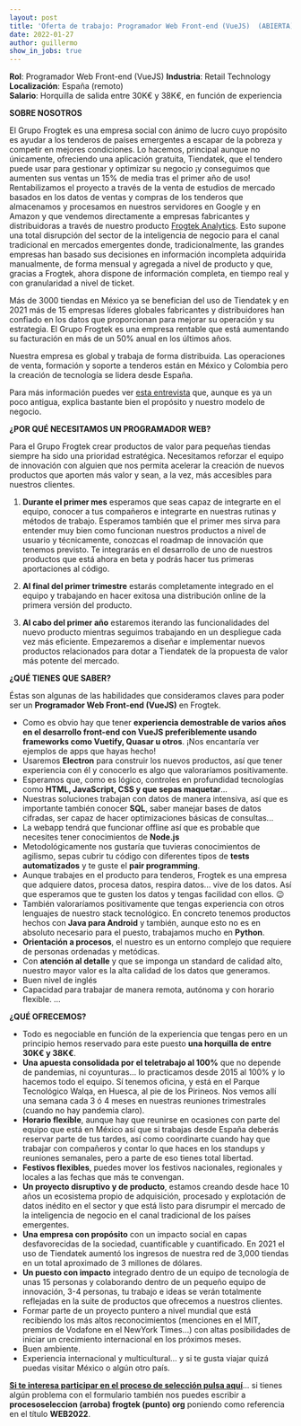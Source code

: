 ```yaml
---
layout: post
title: 'Oferta de trabajo: Programador Web Front-end (VueJS)  (ABIERTA)'
date: 2022-01-27 
author: guillermo
show_in_jobs: true
---
```


**Rol**: Programador Web Front-end (VueJS)
**Industria**: Retail Technology  
**Localización**: España (remoto)  
**Salario**: Horquilla de salida entre 30K€ y 38K€, en función de experiencia

**SOBRE NOSOTROS**

El Grupo Frogtek es una empresa social con ánimo de lucro cuyo propósito es ayudar a los tenderos de países emergentes a escapar de la pobreza y competir en mejores condiciones. Lo hacemos, principal aunque no únicamente, ofreciendo una aplicación gratuita, Tiendatek, que el tendero puede usar para gestionar y optimizar su negocio ¡y conseguimos que aumenten sus ventas un 15% de media tras el primer año de uso! Rentabilizamos el proyecto a través de la venta de estudios de mercado basados en los datos de ventas y compras de los tenderos que almacenamos y procesamos en nuestros servidores en Google y en Amazon y que vendemos directamente a empresas fabricantes y distribuidoras a través de nuestro producto [Frogtek Analytics](https://frogtek.org/analytics/). Esto supone una total disrupción del sector de la inteligencia de negocio para el canal tradicional en mercados emergentes donde, tradicionalmente, las grandes empresas han basado sus decisiones en información incompleta adquirida manualmente, de forma mensual y agregada a nivel de producto y que, gracias a Frogtek, ahora dispone de información completa, en tiempo real y con granularidad a nivel de ticket.

Más de 3000 tiendas en México ya se benefician del uso de Tiendatek y en 2021 más de 15 empresas líderes globales fabricantes y distribuidores han confiado en los datos que proporcionan para mejorar su operación y su estrategia. El Grupo Frogtek es una empresa rentable que está aumentando su facturación en más de un 50% anual en los últimos años.

Nuestra empresa es global y trabaja de forma distribuida. Las operaciones de venta, formación y soporte a tenderos están en México y Colombia pero la creación de tecnología se lidera desde España.

Para más información puedes ver [esta entrevista](https://www.youtube.com/watch?v=BoDtuEUO328) que, aunque es ya un poco antigua, explica bastante bien el propósito y nuestro modelo de negocio.

**¿POR QUÉ NECESITAMOS UN PROGRAMADOR WEB?**

Para el Grupo Frogtek crear productos de valor para pequeñas tiendas siempre ha sido una prioridad estratégica. Necesitamos reforzar el equipo de innovación con alguien que nos permita acelerar la creación de nuevos productos que aporten más valor y sean, a la vez, más accesibles para nuestros clientes.

1) **Durante el primer mes** esperamos que seas capaz de integrarte en el equipo, conocer a tus compañeros e integrarte en nuestras rutinas y métodos de trabajo. Esperamos también que el primer mes sirva para entender muy bien como funcionan nuestros productos a nivel de usuario y técnicamente, conozcas el roadmap de innovación que tenemos previsto. Te integrarás en el desarrollo de uno de nuestros productos que está ahora en beta y podrás hacer tus primeras aportaciones al código.

2) **Al final del primer trimestre** estarás completamente integrado en el equipo y trabajando en hacer exitosa una distribución online de la primera versión del producto.

3) **Al cabo del primer año** estaremos iterando las funcionalidades del nuevo producto mientras seguimos trabajando en un despliegue cada vez más eficiente. Empezaremos a diseñar e implementar nuevos productos relacionados para dotar a Tiendatek de la propuesta de valor más potente del mercado.

**¿QUÉ TIENES QUE SABER?**

Éstas son algunas de las habilidades que consideramos claves para poder ser un **Programador Web Front-end (VueJS)** en Frogtek.
- Como es obvio hay que tener **experiencia demostrable de varios años en el desarrollo front-end con VueJS preferiblemente usando frameworks como Vuetify, Quasar u otros**. ¡Nos encantaría ver ejemplos de apps que hayas hecho!
- Usaremos **Electron** para construir los nuevos productos, así que tener experiencia con él y conocerlo es algo que valoraríamos positivamente.
- Esperamos que, como es lógico, controles en profundidad tecnologías como **HTML, JavaScript, CSS y que sepas maquetar**...
- Nuestras soluciones trabajan con datos de manera intensiva, así que es importante también conocer **SQL**, saber manejar bases de datos cifradas, ser capaz de hacer optimizaciones básicas de consultas...
- La webapp tendrá que funcionar offline así que es probable que necesites tener conocimientos de **Node.js**
- Metodológicamente nos gustaría que tuvieras conocimientos de agilismo, sepas cubrir tu código con diferentes tipos de **tests automatizados** y te guste  el **pair programming**.
- Aunque trabajes en el producto para tenderos, Frogtek es una empresa que adquiere datos, procesa datos, respira datos... vive de los datos. Así que esperamos que te gusten los datos y tengas facilidad con ellos. :wink: 
- También valoraríamos positivamente que tengas experiencia con otros lenguajes de nuestro stack tecnológico. En concreto tenemos productos hechos con **Java para Android** y también, aunque esto no es en absoluto necesario para el puesto, trabajamos mucho en **Python**.
- **Orientación a procesos**, el nuestro es un entorno complejo que requiere de personas ordenadas y metódicas.
- Con **atención al detalle** y que se imponga un standard de calidad alto, nuestro mayor valor es la alta calidad de los datos que generamos.
- Buen nivel de inglés
- Capacidad para trabajar de manera remota, autónoma y con horario flexible.
…

**¿QUÉ OFRECEMOS?**

- Todo es negociable en función de la experiencia que tengas pero en un principio hemos reservado para este puesto **una horquilla de entre 30K€ y 38K€**.
- **Una apuesta consolidada por el teletrabajo al 100%** que no depende de pandemias, ni coyunturas… lo practicamos desde 2015 al 100% y lo hacemos todo el equipo. Sí tenemos oficina, y está en el Parque Tecnológico Walqa, en Huesca, al pie de los Pirineos. Nos vemos allí una semana cada 3 ó 4 meses en nuestras reuniones trimestrales (cuando no hay pandemia claro).
- **Horario flexible**, aunque hay que reunirse en ocasiones con parte del equipo que está en México así que si trabajas desde España deberás reservar parte de tus tardes, así como coordinarte cuando hay que trabajar con compañeros y contar lo que haces en los standups y reuniones semanales, pero a parte de eso tienes total libertad.
- **Festivos flexibles**, puedes mover los festivos nacionales, regionales y locales a las fechas que más te convengan.
- **Un proyecto disruptivo y de producto**, estamos creando desde hace 10 años un ecosistema propio de adquisición, procesado y explotación de datos inédito en el sector y que está listo para disrumpir el mercado de la inteligencia de negocio en el canal tradicional de los países emergentes.
- **Una empresa con propósito** con un impacto social en capas desfavorecidas de la sociedad, cuantificable y cuantificado. En 2021 el uso de Tiendatek aumentó los ingresos de nuestra red de 3,000 tiendas en un total aproximado de 3 millones de dólares.
- **Un puesto con impacto** integrado dentro de un equipo de tecnología de unas 15 personas y colaborando dentro de un pequeño equipo de innovación, 3-4 personas, tu trabajo e ideas se verán totalmente reflejadas en la suite de productos que ofrecemos a nuestros clientes.
- Formar parte de un proyecto puntero a nivel mundial que está recibiendo los más altos reconocimientos (menciones en el MIT, premios de Vodafone en el NewYork Times…) con altas posibilidades de iniciar un crecimiento internacional en los próximos meses.
- Buen ambiente.
- Experiencia internacional y multicultural… y si te gusta viajar quizá puedas visitar México o algún otro país.

[**Si te interesa participar en el proceso de selección pulsa aquí**](https://form.jotform.com/211392234099355?codigo=WEB2022)... si tienes algún problema con el formulario también nos puedes escribir a **procesoseleccion (arroba) frogtek (punto) org** poniendo como referencia en el título **WEB2022**.
